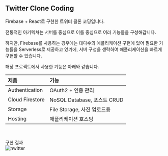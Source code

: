 ## Twitter Clone Coding  

Firebase + React로 구현한 트위터 클론 코딩입니다. 

전통적인 아키텍쳐는 서버를 중심으로 이를 중심으로 여러 기능들을 구성해갑니다. 

하지만, Firebase를 사용하는 경우에는 대다수의 애플리케이션 구현에 있어 필요한 기능들을 Serverless로 제공하고 있기에, 서버 구성을 생략하여 애플리케이션을 빠르게 구현할 수 있습니다.  

해당 프로젝트에서 사용한 기능은 아래와 같습니다. 

|제품|기능|
|:--|:--|
|Authentication|OAuth2 + 인증 관리|
|Cloud Firestore|NoSQL Database, 포스트 CRUD|
|Storage|File Storage, 사진 업로드용|
|Hosting|애플리케이션 호스팅|

<br/>

구현 결과  
![nwitter](https://user-images.githubusercontent.com/51525202/102717341-06b04b80-4325-11eb-890b-527b60e76519.png)